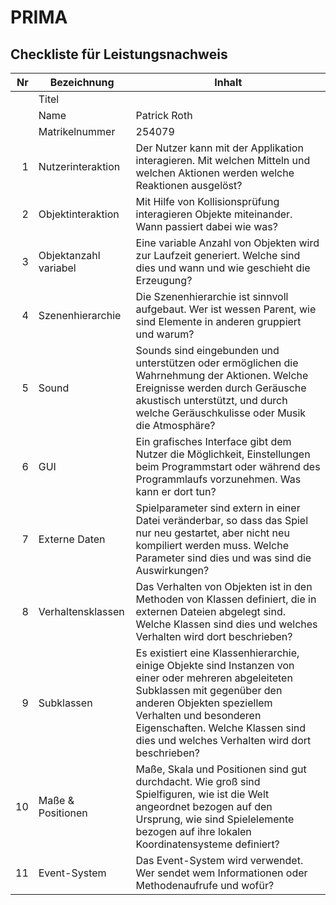# PRIMA

## Checkliste für Leistungsnachweis

<!-- TODO: Füll das hier aus ! -->

|  Nr | Bezeichnung           | Inhalt                                                                                                                                                                                                                                                                         |
| --: | --------------------- | ------------------------------------------------------------------------------------------------------------------------------------------------------------------------------------------------------------------------------------------------------------------------------ |
|     | Titel                 |
|     | Name                  | Patrick Roth                                                                                                                                                                                                                                                                   |
|     | Matrikelnummer        | 254079                                                                                                                                                                                                                                                                         |
|   1 | Nutzerinteraktion     | Der Nutzer kann mit der Applikation interagieren. Mit welchen Mitteln und welchen Aktionen werden welche Reaktionen ausgelöst?                                                                                                                                                 |
|   2 | Objektinteraktion     | Mit Hilfe von Kollisionsprüfung interagieren Objekte miteinander. Wann passiert dabei wie was?                                                                                                                                                                                 |
|   3 | Objektanzahl variabel | Eine variable Anzahl von Objekten wird zur Laufzeit generiert. Welche sind dies und wann und wie geschieht die Erzeugung?                                                                                                                                                      |
|   4 | Szenenhierarchie      | Die Szenenhierarchie ist sinnvoll aufgebaut. Wer ist wessen Parent, wie sind Elemente in anderen gruppiert und warum?                                                                                                                                                          |
|   5 | Sound                 | Sounds sind eingebunden und unterstützen oder ermöglichen die Wahrnehmung der Aktionen. Welche Ereignisse werden durch Geräusche akustisch unterstützt, und durch welche Geräuschkulisse oder Musik die Atmosphäre?                                                            |
|   6 | GUI                   | Ein grafisches Interface gibt dem Nutzer die Möglichkeit, Einstellungen beim Programmstart oder während des Programmlaufs vorzunehmen. Was kann er dort tun?                                                                                                                   |
|   7 | Externe Daten         | Spielparameter sind extern in einer Datei veränderbar, so dass das Spiel nur neu gestartet, aber nicht neu kompiliert werden muss. Welche Parameter sind dies und was sind die Auswirkungen?                                                                                   |
|   8 | Verhaltensklassen     | Das Verhalten von Objekten ist in den Methoden von Klassen definiert, die in externen Dateien abgelegt sind. Welche Klassen sind dies und welches Verhalten wird dort beschrieben?                                                                                             |
|   9 | Subklassen            | Es existiert eine Klassenhierarchie, einige Objekte sind Instanzen von einer oder mehreren abgeleiteten Subklassen mit gegenüber den anderen Objekten speziellem Verhalten und besonderen Eigenschaften. Welche Klassen sind dies und welches Verhalten wird dort beschrieben? |
|  10 | Maße & Positionen     | Maße, Skala und Positionen sind gut durchdacht. Wie groß sind Spielfiguren, wie ist die Welt angeordnet bezogen auf den Ursprung, wie sind Spielelemente bezogen auf ihre lokalen Koordinatensysteme definiert?                                                                |
|  11 | Event-System          | Das Event-System wird verwendet. Wer sendet wem Informationen oder Methodenaufrufe und wofür?                                                                                                                                                                                  |
